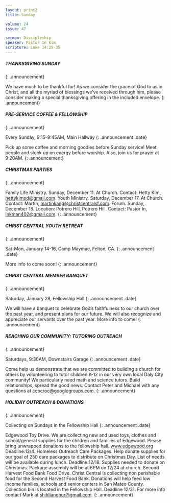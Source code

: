 ```yaml
---
layout: print2
title: Sunday

volume: 24
issue: 47

sermon: Discipleship
speaker: Pastor In Kim
scripture: Luke 14:25-35
---
```


##### THANKSGIVING SUNDAY
{: .announcement}


We have much to be thankful for! As we consider the grace of God to us in Christ, and all the myriad of blessings we’ve received through him, please consider making a special thanksgiving offering in the included envelope.
{: .announcement}


##### PRE-SERVICE COFFEE & FELLOWSHIP
{: .announcement}


Every Sunday, 9:15-9:45AM, Main Hallway
{: .announcement .date}


Pick up some coffee and morning goodies before Sunday service! Meet people and stock up on energy before worship. Also, join us for prayer at 9:20AM.
{: .announcement}


##### CHRISTMAS PARTIES
{: .announcement}


Family Life Ministry. Sunday, December 11. At Church. Contact: Hetty Kim, hettykimod@gmail.com.
Youth Ministry. Saturday, December 17. At Church. Contact: Martin, martinkang@christcentralsf.com.
Forum. Sunday, December 18. Location: Potrero Hill, Potrero Hill. Contact: Pastor In, Inkman402@gmail.com.
{: .announcement}


##### CHRIST CENTRAL YOUTH RETREAT
{: .announcement}


Sat-Mon, January 14-16, Camp Maymac, Felton, CA.
{: .announcement .date}


More info to come soon!
{: .announcement}


##### CHRIST CENTRAL MEMBER BANQUET
{: .announcement}


Saturday, January 28, Fellowship Hall
{: .announcement .date}


We will have a banquet to celebrate God’s faithfulness to our church over the past year, and present plans for our future. We will also recognize and appreciate our servants over the past year. More info to come!
{: .announcement}


##### REACHING OUR COMMUNITY: TUTORING OUTREACH
{: .announcement}


Saturdays, 9:30AM, Downstairs Garage
{: .announcement .date}


Come help us demonstrate that we are committed to building a church for others by volunteering to tutor children K-12 in our very own local Daly City community! We particularly need math and science tutors. Build relationships, spread the good news. Contact Peter and Michael with any questions at ccpcroc@googlegroups.com.
{: .announcement}


##### HOLIDAY OUTREACH & DONATIONS
{: .announcement}


Collecting  on Sundays in the Fellowship Hall
{: .announcement .date}


Edgewood Toy Drive. We are collecting new and used toys, clothes and school/general supplies for the children and families of Edgewood. Please bring unwrapped donations to the fellowship hall. www.edgewood.org Deadline:12/4.
Homeless Outreach Care Packages. Help donate supplies for our goal of 250 care packages to distribute on Christmas Day. List of needs will be available during lunch. Deadline:12/18. Supplies needed to donate on Christmas. Package assembly  will be at 6PM on 12/24 at church.
Second Harvest Food Bank Food Drive. Christ Central is collecting non perishable food for the Second Harvest Food Bank. Donations will help feed low income families, schools and senior centers in San Mateo County. Collection bin is located in the Fellowship Hall. Deadline 12/31.
For more info contact Mark at shihlianghur@gmail.com.
{: .announcement}
